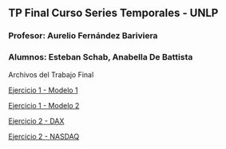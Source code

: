## TP Final Curso Series Temporales - UNLP 

### Profesor: Aurelio Fernández Bariviera 

### Alumnos: Esteban Schab, Anabella De Battista

Archivos del Trabajo Final

[Ejercicio 1 - Modelo 1](https://github.com/anadebattista/seriestemporales/blob/main/TF_ST_ej1_modelo1.pdf)

[Ejercicio 1 - Modelo 2](https://github.com/anadebattista/seriestemporales/blob/main/TF_ST_ej1_modelo2.pdf)

[Ejercicio 2 - DAX](https://github.com/anadebattista/seriestemporales/blob/main/TF_ST_ej2_DAX.html)

[Ejercicio 2 - NASDAQ](https://github.com/anadebattista/seriestemporales/blob/main/TF_ST_ej2_NASDAQ.html)
